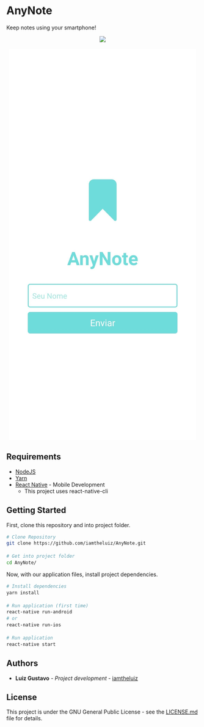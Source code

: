 # AnyNote

Keep notes using your smartphone!

<p align="center">
  <img src="https://img.shields.io/badge/Open%20Source-%E2%9D%A4-lightseagreen" />
</p>

<p align="center">
  <img src="https://github.com/iamtheluiz/AnyNote/blob/master/docs/home.jpg?raw=true" alt="Home page">
</p>

## Requirements

- [NodeJS](https://nodejs.org/)
- [Yarn](https://yarnpkg.com/)
- [React Native](https://facebook.github.io/react-native/) - Mobile Development
  * This project uses react-native-cli

## Getting Started

First, clone this repository and into project folder. 

```bash
# Clone Repository
git clone https://github.com/iamtheluiz/AnyNote.git

# Get into project folder
cd AnyNote/
```

Now, with our application files, install project dependencies.

```bash
# Install dependencies
yarn install

# Run application (first time)
react-native run-android
# or
react-native run-ios

# Run application
react-native start
```

## Authors

* **Luiz Gustavo** - *Project development* - [iamtheluiz](https://github.com/iamtheluiz)

## License

This project is under the GNU General Public License - see the [LICENSE.md](LICENSE.md) file for details.

